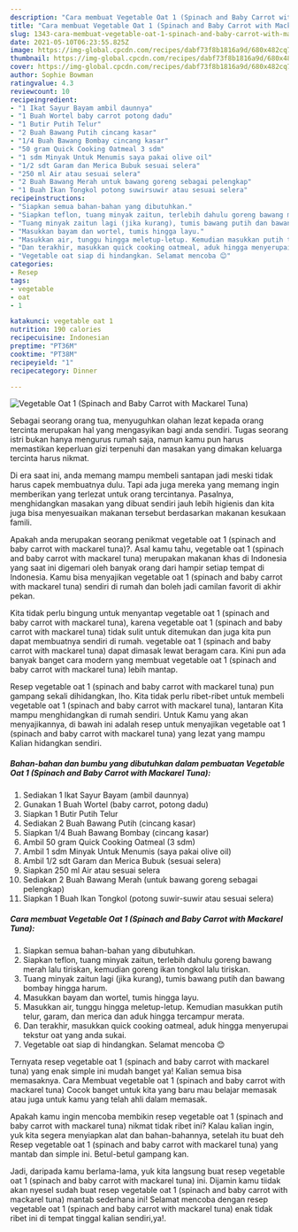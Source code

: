 ```yaml
---
description: "Cara membuat Vegetable Oat 1 (Spinach and Baby Carrot with Mackarel Tuna) yang lezat Untuk Jualan"
title: "Cara membuat Vegetable Oat 1 (Spinach and Baby Carrot with Mackarel Tuna) yang lezat Untuk Jualan"
slug: 1343-cara-membuat-vegetable-oat-1-spinach-and-baby-carrot-with-mackarel-tuna-yang-lezat-untuk-jualan
date: 2021-05-10T06:23:55.825Z
image: https://img-global.cpcdn.com/recipes/dabf73f8b1816a9d/680x482cq70/vegetable-oat-1-spinach-and-baby-carrot-with-mackarel-tuna-foto-resep-utama.jpg
thumbnail: https://img-global.cpcdn.com/recipes/dabf73f8b1816a9d/680x482cq70/vegetable-oat-1-spinach-and-baby-carrot-with-mackarel-tuna-foto-resep-utama.jpg
cover: https://img-global.cpcdn.com/recipes/dabf73f8b1816a9d/680x482cq70/vegetable-oat-1-spinach-and-baby-carrot-with-mackarel-tuna-foto-resep-utama.jpg
author: Sophie Bowman
ratingvalue: 4.3
reviewcount: 10
recipeingredient:
- "1 Ikat Sayur Bayam ambil daunnya"
- "1 Buah Wortel baby carrot potong dadu"
- "1 Butir Putih Telur"
- "2 Buah Bawang Putih cincang kasar"
- "1/4 Buah Bawang Bombay cincang kasar"
- "50 gram Quick Cooking Oatmeal 3 sdm"
- "1 sdm Minyak Untuk Menumis saya pakai olive oil"
- "1/2 sdt Garam dan Merica Bubuk sesuai selera"
- "250 ml Air atau sesuai selera"
- "2 Buah Bawang Merah untuk bawang goreng sebagai pelengkap"
- "1 Buah Ikan Tongkol potong suwirsuwir atau sesuai selera"
recipeinstructions:
- "Siapkan semua bahan-bahan yang dibutuhkan."
- "Siapkan teflon, tuang minyak zaitun, terlebih dahulu goreng bawang merah lalu tiriskan, kemudian goreng ikan tongkol lalu tiriskan."
- "Tuang minyak zaitun lagi (jika kurang), tumis bawang putih dan bawang bombay hingga harum."
- "Masukkan bayam dan wortel, tumis hingga layu."
- "Masukkan air, tunggu hingga meletup-letup. Kemudian masukkan putih telur, garam, dan merica dan aduk hingga tercampur merata."
- "Dan terakhir, masukkan quick cooking oatmeal, aduk hingga menyerupai tekstur oat yang anda sukai."
- "Vegetable oat siap di hindangkan. Selamat mencoba 😊"
categories:
- Resep
tags:
- vegetable
- oat
- 1

katakunci: vegetable oat 1 
nutrition: 190 calories
recipecuisine: Indonesian
preptime: "PT36M"
cooktime: "PT38M"
recipeyield: "1"
recipecategory: Dinner

---
```



![Vegetable Oat 1 (Spinach and Baby Carrot with Mackarel Tuna)](https://img-global.cpcdn.com/recipes/dabf73f8b1816a9d/680x482cq70/vegetable-oat-1-spinach-and-baby-carrot-with-mackarel-tuna-foto-resep-utama.jpg)

Sebagai seorang orang tua, menyuguhkan olahan lezat kepada orang tercinta merupakan hal yang mengasyikan bagi anda sendiri. Tugas seorang istri bukan hanya mengurus rumah saja, namun kamu pun harus memastikan keperluan gizi terpenuhi dan masakan yang dimakan keluarga tercinta harus nikmat.

Di era  saat ini, anda memang mampu membeli santapan jadi meski tidak harus capek membuatnya dulu. Tapi ada juga mereka yang memang ingin memberikan yang terlezat untuk orang tercintanya. Pasalnya, menghidangkan masakan yang dibuat sendiri jauh lebih higienis dan kita juga bisa menyesuaikan makanan tersebut berdasarkan makanan kesukaan famili. 



Apakah anda merupakan seorang penikmat vegetable oat 1 (spinach and baby carrot with mackarel tuna)?. Asal kamu tahu, vegetable oat 1 (spinach and baby carrot with mackarel tuna) merupakan makanan khas di Indonesia yang saat ini digemari oleh banyak orang dari hampir setiap tempat di Indonesia. Kamu bisa menyajikan vegetable oat 1 (spinach and baby carrot with mackarel tuna) sendiri di rumah dan boleh jadi camilan favorit di akhir pekan.

Kita tidak perlu bingung untuk menyantap vegetable oat 1 (spinach and baby carrot with mackarel tuna), karena vegetable oat 1 (spinach and baby carrot with mackarel tuna) tidak sulit untuk ditemukan dan juga kita pun dapat membuatnya sendiri di rumah. vegetable oat 1 (spinach and baby carrot with mackarel tuna) dapat dimasak lewat beragam cara. Kini pun ada banyak banget cara modern yang membuat vegetable oat 1 (spinach and baby carrot with mackarel tuna) lebih mantap.

Resep vegetable oat 1 (spinach and baby carrot with mackarel tuna) pun gampang sekali dihidangkan, lho. Kita tidak perlu ribet-ribet untuk membeli vegetable oat 1 (spinach and baby carrot with mackarel tuna), lantaran Kita mampu menghidangkan di rumah sendiri. Untuk Kamu yang akan menyajikannya, di bawah ini adalah resep untuk menyajikan vegetable oat 1 (spinach and baby carrot with mackarel tuna) yang lezat yang mampu Kalian hidangkan sendiri.

<!--inarticleads1-->

##### Bahan-bahan dan bumbu yang dibutuhkan dalam pembuatan Vegetable Oat 1 (Spinach and Baby Carrot with Mackarel Tuna):

1. Sediakan 1 Ikat Sayur Bayam (ambil daunnya)
1. Gunakan 1 Buah Wortel (baby carrot, potong dadu)
1. Siapkan 1 Butir Putih Telur
1. Sediakan 2 Buah Bawang Putih (cincang kasar)
1. Siapkan 1/4 Buah Bawang Bombay (cincang kasar)
1. Ambil 50 gram Quick Cooking Oatmeal (3 sdm)
1. Ambil 1 sdm Minyak Untuk Menumis (saya pakai olive oil)
1. Ambil 1/2 sdt Garam dan Merica Bubuk (sesuai selera)
1. Siapkan 250 ml Air atau sesuai selera
1. Sediakan 2 Buah Bawang Merah (untuk bawang goreng sebagai pelengkap)
1. Siapkan 1 Buah Ikan Tongkol (potong suwir-suwir atau sesuai selera)




<!--inarticleads2-->

##### Cara membuat Vegetable Oat 1 (Spinach and Baby Carrot with Mackarel Tuna):

1. Siapkan semua bahan-bahan yang dibutuhkan.
1. Siapkan teflon, tuang minyak zaitun, terlebih dahulu goreng bawang merah lalu tiriskan, kemudian goreng ikan tongkol lalu tiriskan.
1. Tuang minyak zaitun lagi (jika kurang), tumis bawang putih dan bawang bombay hingga harum.
1. Masukkan bayam dan wortel, tumis hingga layu.
1. Masukkan air, tunggu hingga meletup-letup. Kemudian masukkan putih telur, garam, dan merica dan aduk hingga tercampur merata.
1. Dan terakhir, masukkan quick cooking oatmeal, aduk hingga menyerupai tekstur oat yang anda sukai.
1. Vegetable oat siap di hindangkan. Selamat mencoba 😊




Ternyata resep vegetable oat 1 (spinach and baby carrot with mackarel tuna) yang enak simple ini mudah banget ya! Kalian semua bisa memasaknya. Cara Membuat vegetable oat 1 (spinach and baby carrot with mackarel tuna) Cocok banget untuk kita yang baru mau belajar memasak atau juga untuk kamu yang telah ahli dalam memasak.

Apakah kamu ingin mencoba membikin resep vegetable oat 1 (spinach and baby carrot with mackarel tuna) nikmat tidak ribet ini? Kalau kalian ingin, yuk kita segera menyiapkan alat dan bahan-bahannya, setelah itu buat deh Resep vegetable oat 1 (spinach and baby carrot with mackarel tuna) yang mantab dan simple ini. Betul-betul gampang kan. 

Jadi, daripada kamu berlama-lama, yuk kita langsung buat resep vegetable oat 1 (spinach and baby carrot with mackarel tuna) ini. Dijamin kamu tiidak akan nyesel sudah buat resep vegetable oat 1 (spinach and baby carrot with mackarel tuna) mantab sederhana ini! Selamat mencoba dengan resep vegetable oat 1 (spinach and baby carrot with mackarel tuna) enak tidak ribet ini di tempat tinggal kalian sendiri,ya!.

